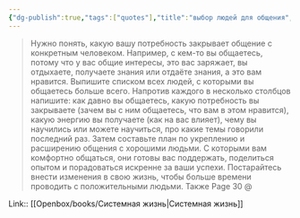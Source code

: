 ```yaml
---
{"dg-publish":true,"tags":["quotes"],"title":"выбор людей для общения","date":"2023-04-23T10:35:00+03:00","modified_at":"2023-10-27T12:17:36+04:00","alias":"выбор людей для общения","dg-path":"/quotes/202304231035.md","permalink":"/quotes/202304231035/","dgPassFrontmatter":true}
---
```




> Нужно понять, какую вашу потребность закрывает общение с конкретным человеком. Например, с кем-то вы общаетесь, потому что у вас общие интересы, это вас заряжает, вы отдыхаете, получаете знания или отдаёте знания, а это вам нравится. Выпишите списком всех людей, с которыми вы общаетесь больше всего. Напротив каждого в несколько столбцов напишите: как давно вы общаетесь, какую потребность вы закрываете (зачем вы с ним общаетесь, что вам в этом нравится), какую энергию вы получаете (как на вас влияет), чему вы научились или можете научиться, про какие темы говорили последний раз. Затем составьте план по укреплению и расширению общения с хорошими людьми. С которыми вам комфортно общаться, они готовы вас поддержать, поделиться опытом и порадоваться искренне за ваши успехи. Постарайтесь внести изменения в свою жизнь, чтобы больше времени проводить с положительными людьми. Также
Page 30 @ 

Link:: [[Openbox/books/Системная жизнь|Системная жизнь]]
